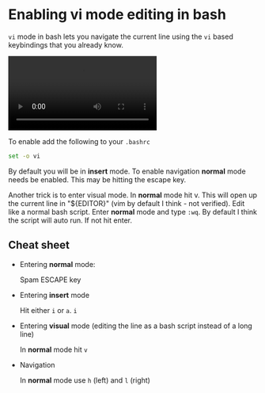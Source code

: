 # Enabling vi mode editing in bash

`vi` mode in bash lets you navigate the current line using the `vi` based keybindings that you already know.

![example](./recording.mov)

To enable add the following to your `.bashrc`

```bash
set -o vi
```

By default you will be in **insert** mode. To enable navigation **normal** mode needs be enabled. This may be hitting the escape key.

Another trick is to enter visual mode. In **normal** mode hit v. This will open up the current line in "${EDITOR}" (vim by default I think - not verified). Edit like a normal bash script. Enter **normal** mode and type `:wq`. By default I think the script will auto run. If not hit enter.

## Cheat sheet

- Entering **normal** mode:

  Spam ESCAPE key

- Entering **insert** mode

  Hit either `i` or `a`. `i`

- Entering **visual** mode (editing the line as a bash script instead of a long line)

  In **normal** mode hit `v`

- Navigation

  In **normal** mode use `h` (left) and `l` (right)

